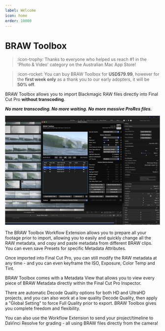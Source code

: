 ```yaml
---
label: Welcome
icon: home
order: 10000
---
```

# BRAW Toolbox

> :icon-trophy: Thanks to everyone who helped us reach #1 in the 'Photo & Video' category on the Australian Mac App Store!

> :icon-rocket: You can buy BRAW Toolbox for **USD$79.99**, however for the **first week only** as a thank you to our early adopters, it will be **50% off**.

BRAW Toolbox allows you to import Blackmagic RAW files directly into Final Cut Pro **without transcoding**.

**_No more transcoding. No more waiting. No more massive ProRes files._**

![_Screenshot of BRAW Toolbox in Action. Surf footage by Adrian Emerton._](static/screenshot-01.png)

The BRAW Toolbox Workflow Extension allows you to prepare all your footage prior to import, allowing you to easily and quickly change all the RAW metadata, and copy and paste metadata from different BRAW clips. You can even save Presets for specific Metadata Attributes.

Once imported into Final Cut Pro, you can still modify the RAW metadata at any time - and you can even keyframe the ISO, Exposure, Color Temp and Tint.

BRAW Toolbox comes with a Metadata View that allows you to view every piece of BRAW Metadata directly within the Final Cut Pro Inspector.

There are automatic Decode Quality options for both HD and UltraHD projects, and you can also work at a low quality Decode Quality, then apply a "Global Setting" to force Full Quality prior to export. BRAW Toolbox gives you complete freedom and flexibility.

You can also use the Workflow Extension to send your project/timeline to DaVinci Resolve for grading - all using BRAW files directly from the camera!